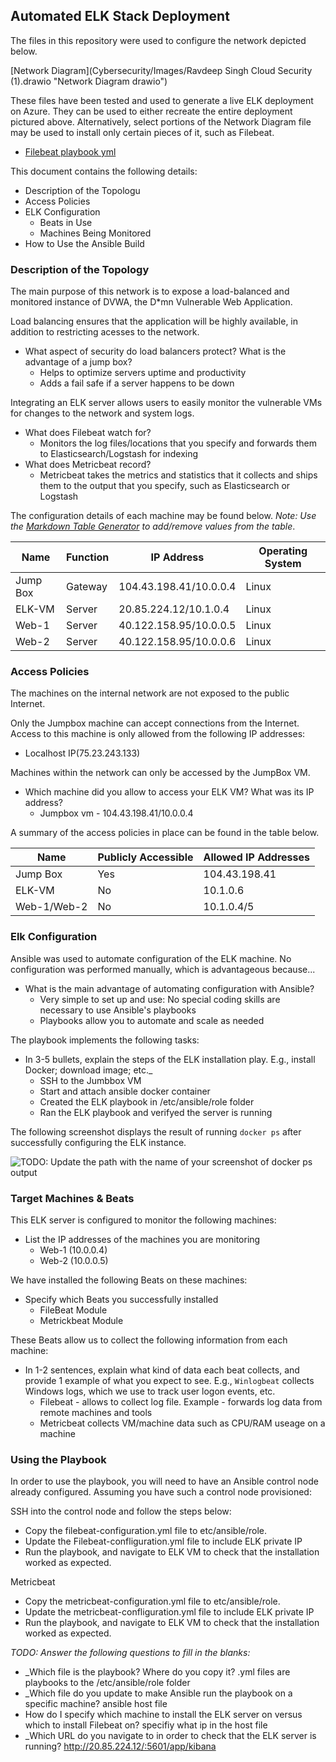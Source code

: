 ## Automated ELK Stack Deployment

The files in this repository were used to configure the network depicted below.

[Network Diagram](Cybersecurity/Images/Ravdeep Singh Cloud Security (1).drawio "Network Diagram drawio")

These files have been tested and used to generate a live ELK deployment on Azure. They can be used to either recreate the entire deployment pictured above. Alternatively, select portions of the Network Diagram file may be used to install only certain pieces of it, such as Filebeat.

  - [Filebeat playbook yml](Ansible\Filebeat_playbook.yml "Filebeat playbook yml")

This document contains the following details:
- Description of the Topologu
- Access Policies
- ELK Configuration
  - Beats in Use
  - Machines Being Monitored
- How to Use the Ansible Build


### Description of the Topology

The main purpose of this network is to expose a load-balanced and monitored instance of DVWA, the D*mn Vulnerable Web Application.

Load balancing ensures that the application will be highly available, in addition to restricting acesses to the network.
- What aspect of security do load balancers protect? What is the advantage of a jump box?
    - Helps to optimize servers uptime and productivity 
    - Adds a fail safe if a server happens to be down

Integrating an ELK server allows users to easily monitor the vulnerable VMs for changes to the network and system logs.
- What does Filebeat watch for?
    - Monitors the log files/locations that you specify and forwards them to Elasticsearch/Logstash for indexing
- What does Metricbeat record?
    - Metricbeat takes the metrics and statistics that it collects and ships them to the output that you specify, such as Elasticsearch or Logstash

The configuration details of each machine may be found below.
_Note: Use the [Markdown Table Generator](http://www.tablesgenerator.com/markdown_tables) to add/remove values from the table_.

| Name     | Function |      IP Address                  | Operating System |
|----------|----------|----------------------------------|------------------|
| Jump Box | Gateway  | 104.43.198.41/10.0.0.4           | Linux            |
| ELK-VM   | Server   | 20.85.224.12/10.1.0.4            | Linux            |
| Web-1    | Server   | 40.122.158.95/10.0.0.5           | Linux            |
| Web-2    | Server   | 40.122.158.95/10.0.0.6           | Linux            |

### Access Policies

The machines on the internal network are not exposed to the public Internet. 

Only the Jumpbox machine can accept connections from the Internet. Access to this machine is only allowed from the following IP addresses:
- Localhost IP(75.23.243.133)

Machines within the network can only be accessed by the JumpBox VM.
- Which machine did you allow to access your ELK VM? What was its IP address?
    - Jumpbox vm - 104.43.198.41/10.0.0.4 

A summary of the access policies in place can be found in the table below.

| Name         | Publicly Accessible | Allowed IP Addresses |
|--------------|---------------------|----------------------|
| Jump Box     | Yes                 | 104.43.198.41        |
| ELK-VM       | No                  | 10.1.0.6             |
| Web-1/Web-2  | No                  | 10.1.0.4/5           |

### Elk Configuration

Ansible was used to automate configuration of the ELK machine. No configuration was performed manually, which is advantageous because...
- What is the main advantage of automating configuration with Ansible?
    - Very simple to set up and use: No special coding skills are necessary to use Ansible's playbooks
    - Playbooks allow you to automate and scale as needed

The playbook implements the following tasks:
- In 3-5 bullets, explain the steps of the ELK installation play. E.g., install Docker; download image; etc._
    - SSH to the Jumbbox VM
    - Start and attach ansible docker container
    - Created the ELK playbook in /etc/ansible/role folder
    - Ran the ELK playbook and verifyed the server is running 

The following screenshot displays the result of running `docker ps` after successfully configuring the ELK instance.

![TODO: Update the path with the name of your screenshot of docker ps output](Images/docker_ps_output.png)

### Target Machines & Beats
This ELK server is configured to monitor the following machines:
- List the IP addresses of the machines you are monitoring
    - Web-1 (10.0.0.4)
    - Web-2 (10.0.0.5)
    
We have installed the following Beats on these machines:
- Specify which Beats you successfully installed
    - FileBeat Module
    - Metrickbeat Module

These Beats allow us to collect the following information from each machine:
- In 1-2 sentences, explain what kind of data each beat collects, and provide 1 example of what you expect to see. E.g., `Winlogbeat` collects Windows logs, which we use to track user logon events, etc.
    - Filebeat - allows to collect log file. Example - forwards log data from remote machines and tools
    - Metricbeat collects VM/machine data such as CPU/RAM useage on a machine

### Using the Playbook
In order to use the playbook, you will need to have an Ansible control node already configured. Assuming you have such a control node provisioned: 

SSH into the control node and follow the steps below:
- Copy the filebeat-configuration.yml file to etc/ansible/role.
- Update the Filebeat-confliguration.yml file to include ELK private IP
- Run the playbook, and navigate to ELK VM to check that the installation worked as expected.

Metricbeat
- Copy the metricbeat-configuration.yml file to etc/ansible/role.
- Update the metricbeat-confliguration.yml file to include ELK private IP
- Run the playbook, and navigate to ELK VM to check that the installation worked as expected.

_TODO: Answer the following questions to fill in the blanks:_
- _Which file is the playbook? Where do you copy it? .yml files are playbooks to the /etc/ansible/role folder
- _Which file do you update to make Ansible run the playbook on a specific machine? ansible host file
- How do I specify which machine to install the ELK server on versus which to install Filebeat on? specifiy what ip in the host file
- _Which URL do you navigate to in order to check that the ELK server is running? http://20.85.224.12/:5601/app/kibana

